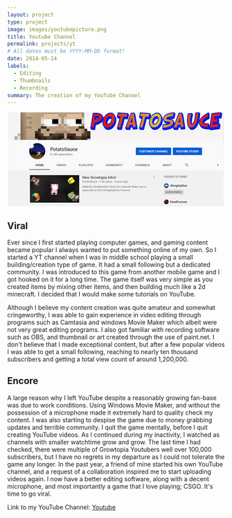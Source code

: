 ```yaml
---
layout: project
type: project
image: images/youtubepicture.png
title: Youtube Channel
permalink: projects/yt
# All dates must be YYYY-MM-DD format!
date: 2014-05-24
labels:
  - Editing
  - Thumbnails
  - Recording
summary: The creation of my YouTube Channel
---
```


<img class="ui medium right floated rounded image" src="../images/channelpic.png">

## Viral
Ever since I first started playing computer games, and gaming content became popular I always wanted to put something online of my own. So I started a YT channel when I was in middle school playing a small building/creation type of game. It had a small following but a dedicated community. I was introduced to this game from another mobile game and I got hooked on it for a long time. The game itself was very simple as you created items by mixing other items, and then building much like a 2d minecraft. I decided that I would make some tutorials on YouTube. 

Although I believe my content creation was quite amateur and somewhat cringeworthy, I was able to gain experience in video editing through programs such as Camtasia and windows Movie Maker which albeit were not very great editing programs. I also got familiar with recording software such as OBS, and thumbnail or art created through the use of paint.net. I don't believe that I made exceptional content, but after a few popular videos I was able to get a small following, reaching to nearly ten thousand subscribers and getting a total view count of around 1,200,000.

## Encore

  A large reason why I left YouTube despite a reasonably growing fan-base was due to work conditions. Using Windows Movie Maker, and without the possession of a microphone made it extremely hard to quality check my content. I was also starting to despise the game due to money grabbing updates and terrible community. I quit the game mentally, before I quit creating YouTube videos. As I continued during my inactivity, I watched as channels with smaller watchtime grow and grow. The last time I had checked, there were multiple of Growtopia Youtubers well over 100,000 subscribers, but I have no regrets in my departure as I could not tolerate the game any longer. In the past year, a friend of mine started his own YouTube channel, and a request of a collaboration inspired me to start uploading videos again. I now have a better editing software, along with a decent microphone, and most importantly a game that I love playing; CSGO. It's time to go viral.
  
Link to my YouTube Channel: <a href="https://www.youtube.com/channel/UCsZ0NPu6mz6qdya0Rtc8RBQ"></i>Youtube</a>
